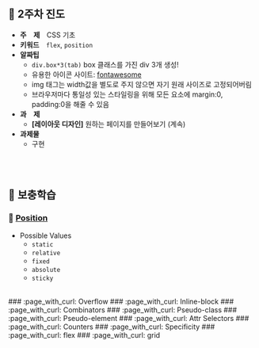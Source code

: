 ## :tulip: 2주차 진도
- __주　제__　CSS 기초
- __키워드__　`flex`, `position`
- __알짜팁__
    - `div.box*3(tab)` box 클래스를 가진 div 3개 생성!
    - 유용한 아이콘 사이트: [fontawesome](https://www.w3schools.com/icons/fontawesome_icons_intro.asp)
    - img 태그는 width값을 별도로 주지 않으면 자기 원래 사이즈로 고정되어버림
    - 브라우저마다 통일성 있는 스타일링을 위해 모든 요소에 margin:0, padding:0을 해줄 수 있음
- __과　제__　
    - __[레이아웃 디자인]__ 원하는 페이지를 만들어보기 (계속)
- __과제물__
    - 구현
<br>
<br>

## :tulip: 보충학습

### :page_with_curl: [Position](https://www.w3schools.com/css/css_positioning.asp)
- Possible Values
    - `static`
    - `relative`
    - `fixed`
    - `absolute`
    - `sticky`
<br>
### :page_with_curl: Overflow
### :page_with_curl: Inline-block
### :page_with_curl: Combinators
### :page_with_curl: Pseudo-class
### :page_with_curl: Pseudo-element
### :page_with_curl: Attr Selectors
### :page_with_curl: Counters
### :page_with_curl: Specificity
### :page_with_curl: flex
### :page_with_curl: grid
